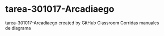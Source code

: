 # tarea-301017-Arcadiaego
tarea-301017-Arcadiaego created by GitHub Classroom
Corridas manuales de diagrama 
